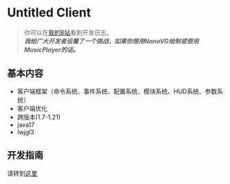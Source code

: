 # Untitled Client
> 你可以在[我的B站](https://space.bilibili.com/538684595)看到开发日志。<br>
> ***我给广大开发者设置了一个挑战，如果你想用NanoVG绘制或使用MusicPlayer的话。***

## 基本内容
- 客户端框架（命令系统、事件系统、配置系统、模块系统、HUD系统、参数系统）
- 客户端优化
- 跨版本(1.7-1.21)
- java17
- lwjgl3

## 开发指南
请转到[这里](docs/GettingStarted.md)